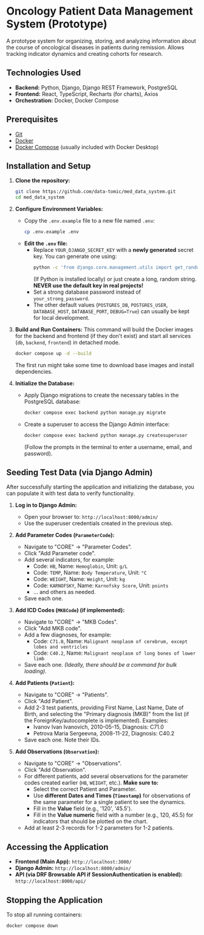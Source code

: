 # Oncology Patient Data Management System (Prototype)

A prototype system for organizing, storing, and analyzing information about the course of oncological diseases in patients during remission. Allows tracking indicator dynamics and creating cohorts for research.

## Technologies Used

*   **Backend:** Python, Django, Django REST Framework, PostgreSQL
*   **Frontend:** React, TypeScript, Recharts (for charts), Axios
*   **Orchestration:** Docker, Docker Compose

## Prerequisites

*   [Git](https://git-scm.com/)
*   [Docker](https://docs.docker.com/engine/install/)
*   [Docker Compose](https://docs.docker.com/compose/install/) (usually included with Docker Desktop)

## Installation and Setup

1.  **Clone the repository:**
    ```bash
    git clone https://github.com/data-tomic/med_data_system.git
    cd med_data_system
    ```

2.  **Configure Environment Variables:**
    *   Copy the `.env.example` file to a new file named `.env`:
        ```bash
        cp .env.example .env
        ```
    *   **Edit the `.env` file:**
        *   Replace `YOUR_DJANGO_SECRET_KEY` with a **newly generated** secret key. You can generate one using:
            ```bash
            python -c 'from django.core.management.utils import get_random_secret_key; print(get_random_secret_key())'
            ```
            (If Python is installed locally) or just create a long, random string. **NEVER use the default key in real projects!**
        *   Set a strong database password instead of `your_strong_password`.
        *   The other default values (`POSTGRES_DB`, `POSTGRES_USER`, `DATABASE_HOST`, `DATABASE_PORT`, `DEBUG=True`) can usually be kept for local development.

3.  **Build and Run Containers:**
    This command will build the Docker images for the backend and frontend (if they don't exist) and start all services (`db`, `backend`, `frontend`) in detached mode.
    ```bash
    docker compose up -d --build
    ```
    The first run might take some time to download base images and install dependencies.

4.  **Initialize the Database:**
    *   Apply Django migrations to create the necessary tables in the PostgreSQL database:
        ```bash
        docker compose exec backend python manage.py migrate
        ```
    *   Create a superuser to access the Django Admin interface:
        ```bash
        docker compose exec backend python manage.py createsuperuser
        ```
        (Follow the prompts in the terminal to enter a username, email, and password).

## Seeding Test Data (via Django Admin)

After successfully starting the application and initializing the database, you can populate it with test data to verify functionality.

1.  **Log in to Django Admin:**
    *   Open your browser to: `http://localhost:8000/admin/`
    *   Use the superuser credentials created in the previous step.

2.  **Add Parameter Codes (`ParameterCode`):**
    *   Navigate to "CORE" -> "Parameter Codes".
    *   Click "Add Parameter code".
    *   Add several indicators, for example:
        *   Code: `HB`, Name: `Hemoglobin`, Unit: `g/L`
        *   Code: `TEMP`, Name: `Body Temperature`, Unit: `°C`
        *   Code: `WEIGHT`, Name: `Weight`, Unit: `kg`
        *   Code: `KARNOFSKY`, Name: `Karnofsky Score`, Unit: `points`
        *   ... and others as needed.
    *   Save each one.

3.  **Add ICD Codes (`MKBCode`) (if implemented):**
    *   Navigate to "CORE" -> "MKB Codes".
    *   Click "Add MKB code".
    *   Add a few diagnoses, for example:
        *   Code: `C71.0`, Name: `Malignant neoplasm of cerebrum, except lobes and ventricles`
        *   Code: `C40.2`, Name: `Malignant neoplasm of long bones of lower limb`
    *   Save each one. *(Ideally, there should be a command for bulk loading).*

4.  **Add Patients (`Patient`):**
    *   Navigate to "CORE" -> "Patients".
    *   Click "Add Patient".
    *   Add 2-3 test patients, providing First Name, Last Name, Date of Birth, and selecting the "Primary diagnosis (MKB)" from the list (if the ForeignKey/autocomplete is implemented). Examples:
        *   Ivanov Ivan Ivanovich, 2010-05-15, Diagnosis: C71.0
        *   Petrova Maria Sergeevna, 2008-11-22, Diagnosis: C40.2
    *   Save each one. Note their IDs.

5.  **Add Observations (`Observation`):**
    *   Navigate to "CORE" -> "Observations".
    *   Click "Add Observation".
    *   For different patients, add several observations for the parameter codes created earlier (`HB`, `WEIGHT`, etc.). **Make sure to:**
        *   Select the correct Patient and Parameter.
        *   Use **different Dates and Times (`Timestamp`)** for observations of the same parameter for a single patient to see the dynamics.
        *   Fill in the **Value** field (e.g., '120', '45.5').
        *   Fill in the **Value numeric** field with a number (e.g., 120, 45.5) for indicators that should be plotted on the chart.
    *   Add at least 2-3 records for 1-2 parameters for 1-2 patients.

## Accessing the Application

*   **Frontend (Main App):** `http://localhost:3000/`
*   **Django Admin:** `http://localhost:8000/admin/`
*   **API (via DRF Browsable API if SessionAuthentication is enabled):** `http://localhost:8000/api/`

## Stopping the Application

To stop all running containers:

```bash
docker compose down
